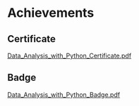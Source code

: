 

# Achievements
## Certificate
[Data_Analysis_with_Python_Certificate.pdf](https://prod-files-secure.s3.us-west-2.amazonaws.com/03e82b26-cccb-4906-bb56-adabcbdc0655/1aa3a050-2338-4a85-85d5-899bad17a31c/Data_Analysis_with_Python_Certificate.pdf?X-Amz-Algorithm=AWS4-HMAC-SHA256&X-Amz-Content-Sha256=UNSIGNED-PAYLOAD&X-Amz-Credential=ASIAZI2LB46654NHEWXF%2F20250202%2Fus-west-2%2Fs3%2Faws4_request&X-Amz-Date=20250202T231257Z&X-Amz-Expires=3600&X-Amz-Security-Token=IQoJb3JpZ2luX2VjEO%2F%2F%2F%2F%2F%2F%2F%2F%2F%2F%2FwEaCXVzLXdlc3QtMiJGMEQCIF%2BC5gQuglwTjXyF1lLoKInnTU0AfCcJo1tjQub60RJ9AiBYWlnGJjlXoDOdtRHmwxa6TDuh0%2FxEvDDPAGV%2BOO21aCqIBAj3%2F%2F%2F%2F%2F%2F%2F%2F%2F%2F8BEAAaDDYzNzQyMzE4MzgwNSIMJe4b027iBIwm4bA3KtwDb4fjGE3x0f3pB%2FGFixgW7KjLem9MFpDYdBhFsE5fMbiNWb9SvSEO1sdsDUn4jXBpa%2BwLzRzWzcLBewkv7i5Kk7BDOISYC7j1TvNjBfA5Tf9mYybJ3%2FOdKDpgcnwbPrALQUbENhrqc0f2IkNpgBkWgobmPj3ZBJCV8hi3b83JCK2IbUO3IDiJRANoi%2FBof9ScZlT%2F5V5LBA4V%2B91wiPTz5pkxJ9Rdx40cBf6x4L9bPkfexDz%2FULPGTrp6rXo7EztEPqNIoxN3g8eSjPJ61KjMKKY6ZG5uTdpXt8W%2FG3N3dXuakfu94hALdDyIf1L%2F1aBoVrh96r4CY95244I7CJ4Bi%2B4SxsJepwZPg0S8iBNcw1biKcF6kHIiOzIGuouJUqsmLmICV5Zto8OUyU1u02qou64fBXQ%2BwQ%2FG%2BgDLPnBYQ%2FS8BcM2hGBjNAm2tMO7f86q71PQCyRQ%2BK%2BMmPWV836P8m3SAXtan1BkNVuzwdGjigNYGs%2FIT1lZhaSkMFE7VrKO3LrRWL%2BNraTjwzpQrVIvm7M6LTYeo7llRQnqztxYA%2F7Kj6MDqKEXv7iMlJPkM1ofhuRE8ffiMM3Z5FNjqJXee2JJS8%2BEndKMlshDCrz%2FPzIsXMR8ftxJQX4ioLQw0OT%2FvAY6pgGE31AWMzzmAN5l%2FYxPFl2%2Fns81LZaIgE2YmAu3MRnc%2BhLBkKwu2Lr1HYjmkvjXiQs0E7gGmIB6ea16UFS64lId8vW0s0p1KI5c6QnjPDeUdLruydBE38r4I5r1clno9Yo%2BtTdYwTiM6udD%2BLBGadQW%2FeOlzWiBaLzuMkCvYCx3eTMU0MxZbOzmVqQV7TBzY29HSVgHMgsHW2Mx1AEG2H5um%2BsKPO%2Bf&X-Amz-Signature=c93f72ff8fa98b3e35bc87da8ae35f5ad85ca50b704a3d10a2144c0c1e159469&X-Amz-SignedHeaders=host&x-id=GetObject)
## Badge
[Data_Analysis_with_Python_Badge.pdf](https://prod-files-secure.s3.us-west-2.amazonaws.com/03e82b26-cccb-4906-bb56-adabcbdc0655/4fa9bcf8-b584-40dd-8775-c0bfadf6a6f0/Data_Analysis_with_Python_Badge.pdf?X-Amz-Algorithm=AWS4-HMAC-SHA256&X-Amz-Content-Sha256=UNSIGNED-PAYLOAD&X-Amz-Credential=ASIAZI2LB46654NHEWXF%2F20250202%2Fus-west-2%2Fs3%2Faws4_request&X-Amz-Date=20250202T231257Z&X-Amz-Expires=3600&X-Amz-Security-Token=IQoJb3JpZ2luX2VjEO%2F%2F%2F%2F%2F%2F%2F%2F%2F%2F%2FwEaCXVzLXdlc3QtMiJGMEQCIF%2BC5gQuglwTjXyF1lLoKInnTU0AfCcJo1tjQub60RJ9AiBYWlnGJjlXoDOdtRHmwxa6TDuh0%2FxEvDDPAGV%2BOO21aCqIBAj3%2F%2F%2F%2F%2F%2F%2F%2F%2F%2F8BEAAaDDYzNzQyMzE4MzgwNSIMJe4b027iBIwm4bA3KtwDb4fjGE3x0f3pB%2FGFixgW7KjLem9MFpDYdBhFsE5fMbiNWb9SvSEO1sdsDUn4jXBpa%2BwLzRzWzcLBewkv7i5Kk7BDOISYC7j1TvNjBfA5Tf9mYybJ3%2FOdKDpgcnwbPrALQUbENhrqc0f2IkNpgBkWgobmPj3ZBJCV8hi3b83JCK2IbUO3IDiJRANoi%2FBof9ScZlT%2F5V5LBA4V%2B91wiPTz5pkxJ9Rdx40cBf6x4L9bPkfexDz%2FULPGTrp6rXo7EztEPqNIoxN3g8eSjPJ61KjMKKY6ZG5uTdpXt8W%2FG3N3dXuakfu94hALdDyIf1L%2F1aBoVrh96r4CY95244I7CJ4Bi%2B4SxsJepwZPg0S8iBNcw1biKcF6kHIiOzIGuouJUqsmLmICV5Zto8OUyU1u02qou64fBXQ%2BwQ%2FG%2BgDLPnBYQ%2FS8BcM2hGBjNAm2tMO7f86q71PQCyRQ%2BK%2BMmPWV836P8m3SAXtan1BkNVuzwdGjigNYGs%2FIT1lZhaSkMFE7VrKO3LrRWL%2BNraTjwzpQrVIvm7M6LTYeo7llRQnqztxYA%2F7Kj6MDqKEXv7iMlJPkM1ofhuRE8ffiMM3Z5FNjqJXee2JJS8%2BEndKMlshDCrz%2FPzIsXMR8ftxJQX4ioLQw0OT%2FvAY6pgGE31AWMzzmAN5l%2FYxPFl2%2Fns81LZaIgE2YmAu3MRnc%2BhLBkKwu2Lr1HYjmkvjXiQs0E7gGmIB6ea16UFS64lId8vW0s0p1KI5c6QnjPDeUdLruydBE38r4I5r1clno9Yo%2BtTdYwTiM6udD%2BLBGadQW%2FeOlzWiBaLzuMkCvYCx3eTMU0MxZbOzmVqQV7TBzY29HSVgHMgsHW2Mx1AEG2H5um%2BsKPO%2Bf&X-Amz-Signature=e5508b40093797f2ae9b9b91ca4f1c8ef5ef7b85b5e13ebd7dee647863fc856d&X-Amz-SignedHeaders=host&x-id=GetObject)

